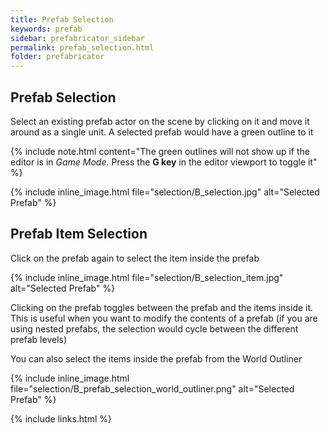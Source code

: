 ```yaml
---
title: Prefab Selection
keywords: prefab
sidebar: prefabricator_sidebar
permalink: prefab_selection.html
folder: prefabricator
---
```


## Prefab Selection

Select an existing prefab actor on the scene by clicking on it and move it around as a single unit.  A selected prefab would have a green outline to it

{% include note.html content="The green outlines will not show up if the editor is in *Game Mode*.  Press the **G key** in the editor viewport to toggle it" %}

{% include inline_image.html file="selection/B_selection.jpg" alt="Selected Prefab" %}

## Prefab Item Selection

Click on the prefab again to select the item inside the prefab

{% include inline_image.html file="selection/B_selection_item.jpg" alt="Selected Prefab" %}

Clicking on the prefab toggles between the prefab and the items inside it. This is useful when you want to modify the contents of a prefab (if you are using nested prefabs, 
the selection would cycle between the different prefab levels)




You can also select the items inside the prefab from the World Outliner

{% include inline_image.html file="selection/B_prefab_selection_world_outliner.png" alt="Selected Prefab" %}



{% include links.html %}
